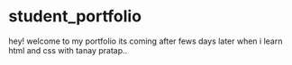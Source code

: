 # student_portfolio

hey! welcome to my portfolio its coming after fews days later when i learn html and css with tanay pratap..